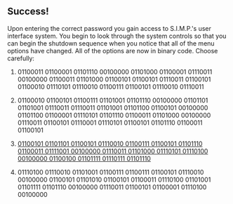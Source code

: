 ## Success!

Upon entering the correct password you gain access to S.I.M.P.'s user interface system. You begin to look through the system controls so that you can begin the shutdown sequence when you notice that all of the menu options have changed. All of the options are now in binary code. Choose carefully:

1. 01100011 01100001 01101110 00100000 01101000 01100001 01110011 00100000 01100011 01101000 01100101 01100101 01110011 01100101 01100010 01110101 01110010 01100111 01100101 01110010 01110011

2. 01100010 01100101 01100111 01101001 01101110 00100000 01101101 01101001 01110011 01110011 01101001 01101100 01100101 00100000 01101100 01100001 01110101 01101110 01100011 01101000 00100000 01110011 01100101 01110001 01110101 01100101 01101110 01100011 01100101

3. [01100101 01101101 01100101 01110010 01100111 01100101 01101110 01100011 01111001 00100000 01110011 01101000 01110101 01110100 00100000 01100100 01101111 01110111 01101110]('choice_2.md')

4. 01110100 01110010 01101001 01100111 01100111 01100101 01110010 00100000 01100101 01101010 01100101 01100011 01110100 01101001 01101111 01101110 00100000 01110011 01100101 01100001 01110100 00100000
